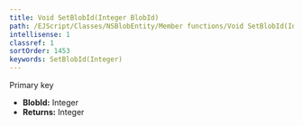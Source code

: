 ```yaml
---
title: Void SetBlobId(Integer BlobId)
path: /EJScript/Classes/NSBlobEntity/Member functions/Void SetBlobId(Integer p_0)
intellisense: 1
classref: 1
sortOrder: 1453
keywords: SetBlobId(Integer)
---
```



Primary key



* **BlobId:** Integer
* **Returns:** Integer


